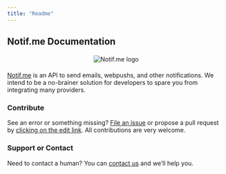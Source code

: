 ```yaml
---
title: "Readme"
---
```


## Notif.me Documentation

<div style="text-align:center; margin: 20px 0;">
  <img src="https://www.notif.me/static/logo.png" alt="Notif.me logo" />
</div>

[Notif.me](https://www.notif.me) is an API to send emails, webpushs, and other notifications.
We intend to be a no-brainer solution for developers to spare you from integrating many providers.

### Contribute

See an error or something missing? [File an issue](https://github.com/notifme/notifme-docs/issues/new) or propose a pull request by <a target="_blank" href="https://help.github.com/articles/editing-files-in-your-repository/">clicking on the edit link</a>.
All contributions are very welcome.

### Support or Contact

Need to contact a human? You can [contact us](https://www.notif.me/contact) and we’ll help you.

